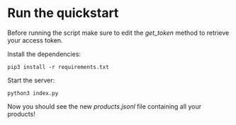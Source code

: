 # Run the quickstart

Before running the script make sure to edit the *get_token* method to retrieve your access token.

Install the dependencies:
```
pip3 install -r requirements.txt 
```

Start the server:
```
python3 index.py
```

Now you should see the new _products.jsonl_ file containing all your products!